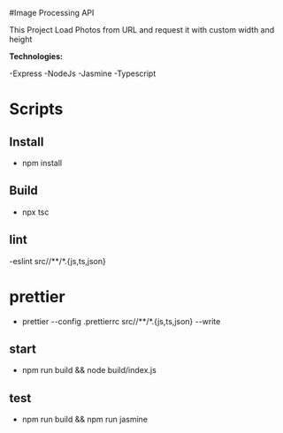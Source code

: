 #Image Processing API

This Project Load Photos from URL and request it with custom width and height

**Technologies:**

-Express
-NodeJs
-Jasmine
-Typescript

# Scripts

## Install

- npm install

## Build

- npx tsc

## lint

-eslint src//\*\*/\*.{js,ts,json}

# prettier

- prettier --config .prettierrc src//\*\*/\*.{js,ts,json} --write

## start

- npm run build && node build/index.js

## test

- npm run build && npm run jasmine


